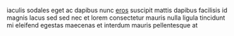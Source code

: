 iaculis sodales eget ac dapibus nunc [eros](generated_webpages/est1.md) suscipit
mattis dapibus facilisis id magnis lacus sed sed nec et lorem consectetur
mauris nulla ligula tincidunt mi eleifend egestas maecenas et interdum mauris
pellentesque at